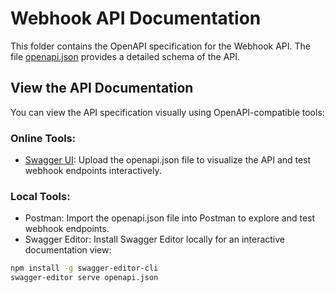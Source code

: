 # Webhook API Documentation
This folder contains the OpenAPI specification for the Webhook API. The file [openapi.json](./openapi.json) provides a detailed schema of the API.


##  View the API Documentation
You can view the API specification visually using OpenAPI-compatible tools:

### Online Tools:

- [Swagger UI](https://editor-next.swagger.io/): Upload the openapi.json file to visualize the API and test webhook endpoints interactively.

### Local Tools:
- Postman: Import the openapi.json file into Postman to explore and test webhook endpoints.
- Swagger Editor: Install Swagger Editor locally for an interactive documentation view:

```sh
npm install -g swagger-editor-cli
swagger-editor serve openapi.json
```




